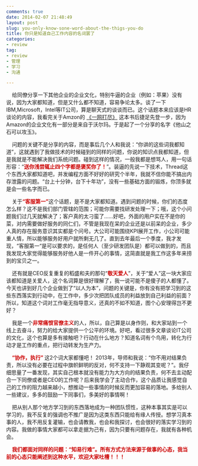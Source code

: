 ```yaml
---
comments: true
date: 2014-02-07 21:48:49
layout: post
slug: you-only-know-sone-word-about-the-thigs-you-do
title: 你只是知道自己工作内容的名词罢了
categories:
- review
tag:
- review
- 管理
- 学习
- 沟通

---
```

 
<p> &nbsp;&nbsp;&nbsp;&nbsp;给同僚分享一下其他企业的企业文化，特别牛逼的企业（例如：苹果）没有说，因为大家都知道，但是又什么都不知道，容易争论太多。谈了一下IBM,Microsoft，Intel等IT公司，算是聊天式的谈谈而已。这个话题本来应该是HR谈论的内容，我看完关于Amzon的 <a href="http://book.douban.com/subject/25766700/" target="_blank">《一网打尽》</a> 这本书后捷足先登一步，因为Amazon的企业文化有一部分是来自于沃尔玛。于是起了一个分享的名字《他山之石可以攻玉》。</p>

<p> &nbsp;&nbsp;&nbsp;&nbsp;问题的关键不是分享的内容，而是事后几个人和我说：“你讲的这些词我都知道”，这就遇到了我做技术的时候碰到的同样的问题，你说的知识点我都知道，但是我就是不能解决我们系统问题。碰到这样的情况，一般我都是想骂人，用一句话形容：“<font color="cc0000"><b>送你浅尝辄止四个字都是褒奖你了！</b></font>”。装逼的先说一下技术，Thread这个东西大家都知道吧，并发编程方面不好好的研究个半年，我就不信你能不搞出内存泄露的问题。“台上十分钟，台下十年功”，没有一些基础方面的锻炼，你顶多就是会一些名字而已。</p>

<p> &nbsp;&nbsp;&nbsp;&nbsp;关于<font color="cc0000"><b>“客服第一”</b></font>这个话题，是不是大家都知道。遇到问题的时候，你们的态度怎么样？这不是我们部门管辖的范围；可能你需要找研发处理一下；哦，这个小问题我们过几天就解决了；客户真的太刁蛮了……好吧，外面的用户实在不是你的菜，对内需要做好服务的同仁们，不管是我现在呆的企业还是以前呆的企业，多少人真的存在服务意识其实都是个问号。大公司可能围绕KPI展开工作，小公司可能重人情，所以能够服务好用户就所剩无几了。直到去年最后一个季度，我才发现，“客服第一“是可以要求的，是任何人（至少研发团队是）都可以做到的，而且我发现大家觉得能够服务好他人是一件开心的事情，这简直就是我工作这多年来捞到的宝贝之一。</p>

<p> &nbsp;&nbsp;&nbsp;&nbsp;还有就是CEO反复重复的稻盛和夫的那句“<font color="cc0000"><b>敬天爱人</b></font>”，关于“爱人”这一块大家应该都知道是关爱人，这个名词算是很好理解了，我一说可能不是傻子的人都懂了。今天也讲到好几个企业做到了“以人为本”，问题的关键是，你有没有把学习到的这些东西落实到行动中，在工作中，多少次把团队成员的利益放到自己利益的前面？所以，知道这个词对工作毫无指导意义，还真的不如不知道，图个心安理得岂不更好？</p>

<p> &nbsp;&nbsp;&nbsp;&nbsp;我是一个<font color="cc0000"><b>非常痛恨官僚主义</b></font>的人，所以，自己算是以身作则，和大家站到一个线上去奋斗，努力的给大家提供一个公平的环境。好吧，看过很多文章谈论IT公司的文化，这个也算是多有接触吧？行动在什么地方？知道名词有个鸟用，转化为行动才是工作的重点，把行动转发为生产力。</p>

<p> &nbsp;&nbsp;&nbsp;&nbsp;<font color="cc0000"><b>“协作，执行” </b></font>这2个词大家都懂吧！ 2013年，导师和我说：“你不用对结果负责，所以没有必要在过程中旗帜鲜明的反对，何不支持一下静观其变呢？”。我仔细思量了一番发现，其实自己根本就没有能力为大方向的结果负责，何不去主动配合一下同僚或者是CEO的工作呢？后来我学会了主动合作，这个品质让我感觉自己的工作的阻力越来越小，想推动一些事情的时候反而更加容易的落地。多给别人一些建议，多多的鼓励一下同事们，多美好的事情啊！</p>

<p> &nbsp;&nbsp;&nbsp;&nbsp;把从别人那个地方学习到的东西落地成为一种团队惯性，这种本事其实是可以学习的，我不反复的强调也不推广是因为这类东西只能给有缘人传授。想学习真本事的人，我不用反复灌输，也会请教我，也会和我探讨，也会很好的落实学习到的内容。我做的事情大家都可以拿走据为己有，因为只要有问题存在，我就有各种机会。</p>

<p> &nbsp;&nbsp;&nbsp;&nbsp;<font color="cc0000"><b>我们都面对同样的问题：“知易行难”。所有方式方法来源于做事的心态，我当前的心态只能阐述到这种水平，欢迎大家吐槽！！！</b></font></p>

<p> &nbsp;&nbsp;&nbsp;&nbsp;</p>
